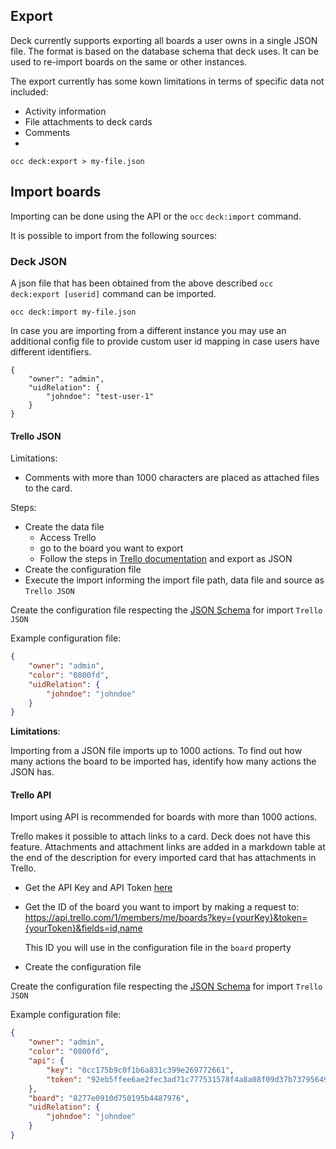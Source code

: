 ## Export

Deck currently supports exporting all boards a user owns in a single JSON file. The format is based on the database schema that deck uses. It can be used to re-import boards on the same or other instances.

The export currently has some kown limitations in terms of specific data not included:
- Activity information
- File attachments to deck cards
- Comments
-
```
occ deck:export > my-file.json
```

## Import boards

Importing can be done using the API or the `occ` `deck:import` command.

It is possible to import from the following sources:

### Deck JSON

A json file that has been obtained from the above described `occ deck:export [userid]` command can be imported.

```
occ deck:import my-file.json
```

In case you are importing from a different instance you may use an additional config file to provide custom user id mapping in case users have different identifiers.

```
{
    "owner": "admin",
    "uidRelation": {
        "johndoe": "test-user-1"
    }
}
```

#### Trello JSON

Limitations:
* Comments with more than 1000 characters are placed as attached files to the card.

Steps:
* Create the data file
	* Access Trello
	* go to the board you want to export
	* Follow the steps in [Trello documentation](https://help.trello.com/article/747-exporting-data-from-trello-1) and export as JSON
* Create the configuration file
* Execute the import informing the import file path, data file and source as `Trello JSON`

Create the configuration file respecting the [JSON Schema](https://github.com/nextcloud/deck/blob/main/lib/Service/Importer/fixtures/config-trelloJson-schema.json) for import `Trello JSON`

Example configuration file:
```json
{
    "owner": "admin",
    "color": "0800fd",
    "uidRelation": {
        "johndoe": "johndoe"
    }
}
```

**Limitations**:

Importing from a JSON file imports up to 1000 actions. To find out how many actions the board to be imported has, identify how many actions the JSON has.

#### Trello API

Import using API is recommended for boards with more than 1000 actions.

Trello makes it possible to attach links to a card. Deck does not have this feature. Attachments and attachment links are added in a markdown table at the end of the description for every imported card that has attachments in Trello.

* Get the API Key and API Token [here](https://developer.atlassian.com/cloud/trello/guides/rest-api/api-introduction/#authentication-and-authorization)
* Get the ID of the board you want to import by making a request to:
  https://api.trello.com/1/members/me/boards?key={yourKey}&token={yourToken}&fields=id,name

  This ID you will use in the configuration file in the `board` property
* Create the configuration file

Create the configuration file respecting the [JSON Schema](https://github.com/nextcloud/deck/blob/main/lib/Service/Importer/fixtures/config-trelloApi-schema.json) for import `Trello JSON`

Example configuration file:
```json
{
    "owner": "admin",
    "color": "0800fd",
    "api": {
        "key": "0cc175b9c0f1b6a831c399e269772661",
        "token": "92eb5ffee6ae2fec3ad71c777531578f4a8a08f09d37b73795649038408b5f33"
    },
    "board": "8277e0910d750195b4487976",
    "uidRelation": {
        "johndoe": "johndoe"
    }
}
```
